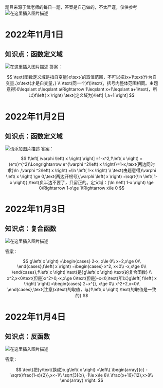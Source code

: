 题目来源于武老师的每日一题，答案是自己做的，不太严谨，仅供参考
![在这里插入图片描述](https://img-blog.csdnimg.cn/7433e96801244b0a9308f1db7063a1cc.png)
# 2022年11月1日
## 知识点：函数定义域
![在这里插入图片描述](https://img-blog.csdnimg.cn/20f8b2888ac24c8cbe1ef6442254b399.png)
答案：

$$
\text{函数定义域是指自变量}x\text{的取值范围，不可以把}x+1\text{作为自变量，}x\text{才是自变量，}
\\
\text{同一个}f()\text{，括号内整体范围相同。由题意得}0\leqslant x\leqslant a\Rightarrow 1\leqslant x+1\leqslant a+1\text{，所以}f\left( x \right) \text{定义域为}\left[ 1,a+1 \right] 
$$
# 2022年11月2日
## 知识点：函数定义域
![请添加图片描述](https://img-blog.csdnimg.cn/b34f2515620d4dabb6dedd12665a43f7.png)
答案：

$$
f\left[ \varphi \left( x \right) \right] =1-x^2,f\left( x \right) ={e^x}^{^2}\Longrightarrow e^{\varphi ^2\left( x \right)}=1-x,\text{两边同时求}\ln ,\varphi ^2\left( x \right) =\ln \left( 1-x \right) 
\\
\text{由题意得}\varphi \left( x \right) \ge 0,\text{两边开根号},\varphi \left( x \right) =\sqrt{\ln \left( 1-x \right)},\text{负半边不要了，只留正的。定义域：}\ln \left( 1-x \right) \ge 0\Rightarrow 1-x\ge 1\Rightarrow x\le 0
$$
# 2022年11月3日
## 知识点：复合函数

![在这里插入图片描述](https://img-blog.csdnimg.cn/d5a84bf5685f41a3926f3f0403d3a1b6.png)

答案：

$$
g\left( x \right) =\begin{cases}
	2-x, x\le 0\\
	x+2,x\ge 0\\
\end{cases},f\left( x \right) =\begin{cases}
	x^2, x<0\\
	-x,x\ge 0\\
\end{cases},f\left( x \right) \text{是}g\left( x \right) \text{的复合函数}
\\
x^2,x<0\text{但是}x^2>0,-x,x\ge 0\text{但是}-x<0,\text{所以}g\left[ f\left( x \right) \right] =\begin{cases}
	2+x^{}, x\ge 0\\
	x^2+2,x<0\\
\end{cases},\text{注意}x\text{的取值，与}f\left( x \right) \text{的取值是一致的}
$$
# 2022年11月4日
## 知识点：反函数

![在这里插入图片描述](https://img-blog.csdnimg.cn/52a01fdf91c14a76ae1a6e191433629d.png)

答案：

$$
\text{把}y\text{换成}x,g\left( x \right) =\left\{ \begin{array}{c}
	-\sqrt{\frac{1-x}{2}},x<-1\\
	\sqrt[3]{x},-1\le x\le 8\\
	\frac{x+16}{12},x>8\\
\end{array} \right. 
$$


